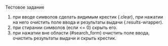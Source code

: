 Тестовое задание

1) при вводе символов сделать видимым крестик (.clear), при нажатии на него очистить поле ввода и результаты выдачи (.results-wrapper). 
2) при стирании символов (если <= 0) скрыть его. 
3) при нажатии вне области (#search_form) очистить поле ввода, очистить результаты выдачи и скрыть крестик. 
